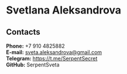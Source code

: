 # Svetlana Aleksandrova
## Contacts
**Phone:** +7 910 4825882  
**E-mail:** sveta.aleksandrova@gmail.com  
**Telegram:** https://t.me/SerpentSecret  
**GitHub:** SerpentSveta